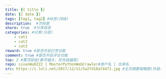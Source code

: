 ```yaml
---
title: {{ title }}
date: {{ date }}
tags: [tag1, tag2] #标签(同级)
description:  #次标题
share: true  #分享信息
categories: #分类(分层)
    - cat1
    - cat2
    - cat3
reward: true #是否开启打赏功能
comment: true #是否开启评论功能
top: 2 #置顶层级(数字越大，优先级越高)
repo: sivanWu0222 | MasterPythonWebCrawler#用户名 | 仓库名
src: https://i.loli.net/2017/12/12/5a2fd18a74471.jpg #主页摘要缩略图(外链以及相对资源均可)
---
```

